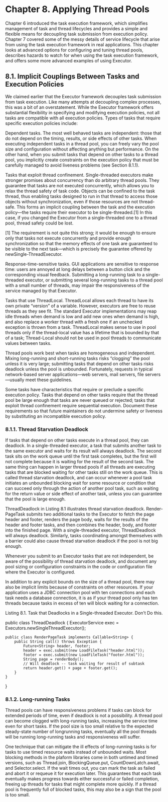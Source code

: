 # Chapter 8. Applying Thread Pools

Chapter 6 introduced the task execution framework, which simplifies management of task and thread lifecycles and provides a simple and flexible means for decoupling task submission from execution policy. Chapter 7 covered some of the messy details of service lifecycle that arise from using the task execution framework in real applications. This chapter looks at advanced options for configuring and tuning thread pools, describes hazards to watch for when using the task execution framework, and offers some more advanced examples of using Executor.

## 8.1. Implicit Couplings Between Tasks and Execution Policies

We claimed earlier that the Executor framework decouples task submission from task execution. Like many attempts at decoupling complex processes, this was a bit of an overstatement. While the Executor framework offers substantial flexibility in specifying and modifying execution policies, not all tasks are compatible with all execution policies. Types of tasks that require specific execution policies include:

Dependent tasks. The most well behaved tasks are independent: those that do not depend on the timing, results, or side effects of other tasks. When executing independent tasks in a thread pool, you can freely vary the pool size and configuration without affecting anything but performance. On the other hand, when you submit tasks that depend on other tasks to a thread pool, you implicitly create constraints on the execution policy that must be carefully managed to avoid liveness problems (see Section 8.1.1).

Tasks that exploit thread confinement. Single-threaded executors make stronger promises about concurrency than do arbitrary thread pools. They guarantee that tasks are not executed concurrently, which allows you to relax the thread safety of task code. Objects can be confined to the task thread, thus enabling tasks designed to run in that thread to access those objects without synchronization, even if those resources are not thread-safe. This forms an implicit coupling between the task and the execution policy—the tasks require their executor to be single-threaded.[1] In this case, if you changed the Executor from a single-threaded one to a thread pool, thread safety could be lost.

[1] The requirement is not quite this strong; it would be enough to ensure only that tasks not execute concurrently and provide enough synchronization so that the memory effects of one task are guaranteed to be visible to the next task—which is precisely the guarantee offered by newSingle-ThreadExecutor.

Response-time-sensitive tasks. GUI applications are sensitive to response time: users are annoyed at long delays between a button click and the corresponding visual feedback. Submitting a long-running task to a single-threaded executor, or submitting several long-running tasks to a thread pool with a small number of threads, may impair the responsiveness of the service managed by that Executor.

Tasks that use ThreadLocal. ThreadLocal allows each thread to have its own private “version” of a variable. However, executors are free to reuse threads as they see fit. The standard Executor implementations may reap idle threads when demand is low and add new ones when demand is high, and also replace a worker thread with a fresh one if an unchecked exception is thrown from a task. ThreadLocal makes sense to use in pool threads only if the thread-local value has a lifetime that is bounded by that of a task; Thread-Local should not be used in pool threads to communicate values between tasks.

Thread pools work best when tasks are homogeneous and independent. Mixing long-running and short-running tasks risks “clogging” the pool unless it is very large; submitting tasks that depend on other tasks risks deadlock unless the pool is unbounded. Fortunately, requests in typical network-based server applications—web servers, mail servers, file servers—usually meet these guidelines.

Some tasks have characteristics that require or preclude a specific execution policy. Tasks that depend on other tasks require that the thread pool be large enough that tasks are never queued or rejected; tasks that exploit thread confinement require sequential execution. Document these requirements so that future maintainers do not undermine safety or liveness by substituting an incompatible execution policy.


### 8.1.1. Thread Starvation Deadlock

If tasks that depend on other tasks execute in a thread pool, they can deadlock. In a single-threaded executor, a task that submits another task to the same executor and waits for its result will always deadlock. The second task sits on the work queue until the first task completes, but the first will not complete because it is waiting for the result of the second task. The same thing can happen in larger thread pools if all threads are executing tasks that are blocked waiting for other tasks still on the work queue. This is called thread starvation deadlock, and can occur whenever a pool task initiates an unbounded blocking wait for some resource or condition that can succeed only through the action of another pool task, such as waiting for the return value or side effect of another task, unless you can guarantee that the pool is large enough.

ThreadDeadlock in Listing 8.1 illustrates thread starvation deadlock. Render-PageTask submits two additional tasks to the Executor to fetch the page header and footer, renders the page body, waits for the results of the header and footer tasks, and then combines the header, body, and footer into the finished page. With a single-threaded executor, ThreadDeadlock will always deadlock. Similarly, tasks coordinating amongst themselves with a barrier could also cause thread starvation deadlock if the pool is not big enough.

Whenever you submit to an Executor tasks that are not independent, be aware of the possibility of thread starvation deadlock, and document any pool sizing or configuration constraints in the code or configuration file where the Executor is configured.


In addition to any explicit bounds on the size of a thread pool, there may also be implicit limits because of constraints on other resources. If your application uses a JDBC connection pool with ten connections and each task needs a database connection, it is as if your thread pool only has ten threads because tasks in excess of ten will block waiting for a connection.

Listing 8.1. Task that Deadlocks in a Single-threaded Executor. Don’t Do this.


public class ThreadDeadlock {
    ExecutorService exec = Executors.newSingleThreadExecutor();

    public class RenderPageTask implements Callable<String> {
        public String call() throws Exception {
            Future<String> header, footer;
            header = exec.submit(new LoadFileTask("header.html"));
            footer = exec.submit(new LoadFileTask("footer.html"));
            String page = renderBody();
            // Will deadlock -- task waiting for result of subtask
            return header.get() + page + footer.get();
        }
    }
}

### 8.1.2. Long-running Tasks

Thread pools can have responsiveness problems if tasks can block for extended periods of time, even if deadlock is not a possibility. A thread pool can become clogged with long-running tasks, increasing the service time even for short tasks. If the pool size is too small relative to the expected steady-state number of longrunning tasks, eventually all the pool threads will be running long-running tasks and responsiveness will suffer.

One technique that can mitigate the ill effects of long-running tasks is for tasks to use timed resource waits instead of unbounded waits. Most blocking methods in the plaform libraries come in both untimed and timed versions, such as Thread.join, BlockingQueue.put, CountDownLatch.await, and Selector.select. If the wait times out, you can mark the task as failed and abort it or requeue it for execution later. This guarantees that each task eventually makes progress towards either successful or failed completion, freeing up threads for tasks that might complete more quickly. If a thread pool is frequently full of blocked tasks, this may also be a sign that the pool is too small.

